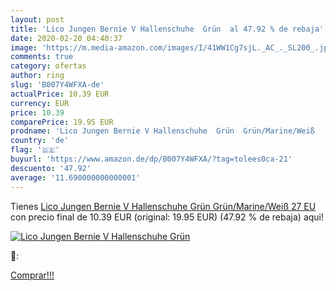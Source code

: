 ```yaml
---
layout: post
title: 'Lico Jungen Bernie V Hallenschuhe  Grün  al 47.92 % de rebaja'
date: 2020-02-20 04:40:37
image: 'https://m.media-amazon.com/images/I/41WW1Cg7sjL._AC_._SL200_.jpg'
comments: true
category: ofertas
author: ring
slug: 'B007Y4WFXA-de'
actualPrice: 10.39 EUR
currency: EUR
price: 10.39
comparePrice: 19.95 EUR
prodname: 'Lico Jungen Bernie V Hallenschuhe  Grün  Grün/Marine/Weiß   27 EU'
country: 'de'
flag: '🇩🇪'
buyurl: 'https://www.amazon.de/dp/B007Y4WFXA/?tag=tolees0ca-21'
descuento: '47.92'
average: '11.690000000000001'
---
```


Tienes [Lico Jungen Bernie V Hallenschuhe  Grün  Grün/Marine/Weiß   27 EU](https://www.amazon.de/dp/B007Y4WFXA/?tag=tolees0ca-21) con precio final de  10.39 EUR (original: 19.95 EUR) (47.92 %  de rebaja) aqui!

[![Lico Jungen Bernie V Hallenschuhe  Grün ](https://m.media-amazon.com/images/I/41WW1Cg7sjL._AC_._SL200_.jpg)](https://www.amazon.de/dp/B007Y4WFXA/?tag=tolees0ca-21)

🔎:


[Comprar!!!](https://www.amazon.de/dp/B007Y4WFXA/?tag=tolees0ca-21)

